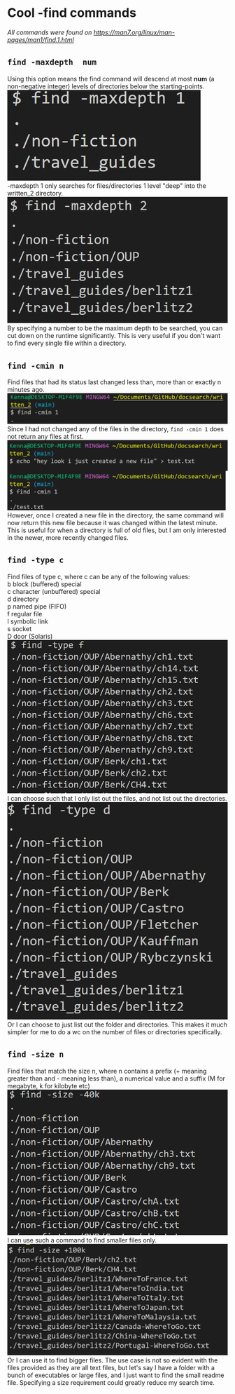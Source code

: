 # Cool -find commands  

*All commands were found on https://man7.org/linux/man-pages/man1/find.1.html*
  
## ```find -maxdepth  num```
Using this option means the find command will descend at most **num** (a non-negative integer) levels of directories below the starting-points.  
![md1](maxdepth1.png)  
-maxdepth 1 only searches for files/directories 1 level "deep" into the written_2 directory.  
![md2](maxdepth2.png)  
By specifying a number to be the maximum depth to be searched, you can cut down on the runtime significantly. 
This is very useful if you don't want to find every single file within a directory.  

## ```find -cmin n```  
Find files that had its status last changed less than, more than or exactly n minutes ago.  
![cm1](cmin1.png)  
Since I had not changed any of the files in the directory, ```find -cmin 1``` does not return any files at first.  
![cm2](cmin2.png)  
However, once I created a new file in the directory, the same command will now return this new file because it was changed within the latest minute. This is useful for when a directory is full of old files, but I am only interested in the newer, more recently changed files.  

## ```find -type c```  
Find files of type c, where c can be any of the following values:  
b      block (buffered) special  
c      character (unbuffered) special  
d      directory  
p      named pipe (FIFO)  
f      regular file  
l      symbolic link  
s      socket  
D      door (Solaris)  
![file](findf.png)  
I can choose such that I only list out the files, and not list out the directories.  
![dir](findd.png)  
Or I can choose to just list out the folder and directories. This makes it much simpler for me to do a wc on the number of files or directories specifically.  


## ```find -size n```  
Find files that match the size n, where n contains a prefix (+ meaning greater than and - meaning less than), a numerical value and a suffix (M for megabyte, k for kilobyte etc)  
![small](small.png)  
I can use such a command to find smaller files only.  
![big](big.png)  
Or I can use it to find bigger files. The use case is not so evident with the files provided as they are all text files, but let's say I have a folder with a bunch of executables or large files, and I just want to find the small readme file. Specifying a size requirement could greatly reduce my search time.  


